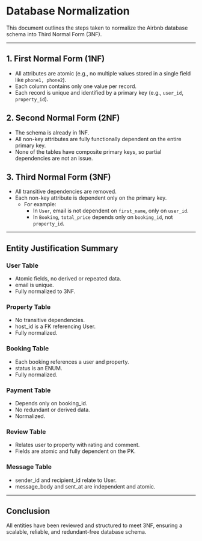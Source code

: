 # Database Normalization

This document outlines the steps taken to normalize the Airbnb database schema into Third Normal Form (3NF).

---

## 1. First Normal Form (1NF)
- All attributes are atomic (e.g., no multiple values stored in a single field like `phone1, phone2`).
- Each column contains only one value per record.
- Each record is unique and identified by a primary key (e.g., `user_id`, `property_id`).

## 2. Second Normal Form (2NF)
- The schema is already in 1NF.
- All non-key attributes are fully functionally dependent on the entire primary key.
- None of the tables have composite primary keys, so partial dependencies are not an issue.

## 3. Third Normal Form (3NF)
- All transitive dependencies are removed.
- Each non-key attribute is dependent only on the primary key.
  - For example:
    - In `User`, email is not dependent on `first_name`, only on `user_id`.
    - In `Booking`, `total_price` depends only on `booking_id`, not `property_id`.

---

## Entity Justification Summary

### User Table
- Atomic fields, no derived or repeated data.
- email is unique.
- Fully normalized to 3NF.

### Property Table
- No transitive dependencies.
- host_id is a FK referencing User.
- Fully normalized.

### Booking Table
- Each booking references a user and property.
- status is an ENUM.
- Fully normalized.

### Payment Table
- Depends only on booking_id.
- No redundant or derived data.
- Normalized.

### Review Table
- Relates user to property with rating and comment.
- Fields are atomic and fully dependent on the PK.

### Message Table
- sender_id and recipient_id relate to User.
- message_body and sent_at are independent and atomic.

---

## Conclusion

All entities have been reviewed and structured to meet 3NF, ensuring a scalable, reliable, and redundant-free database schema.
